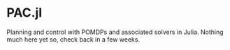 # PAC.jl

Planning and control with POMDPs and associated solvers in Julia.
Nothing much here yet so, check back in a few weeks.
